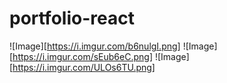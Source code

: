# portfolio-react

![Image][https://i.imgur.com/b6nulgI.png]
![Image][https://i.imgur.com/sEub6eC.png]
![Image][https://i.imgur.com/ULOs6TU.png]
